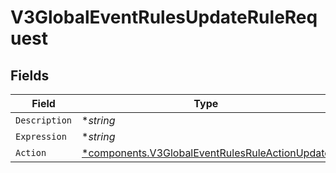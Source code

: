 # V3GlobalEventRulesUpdateRuleRequest


## Fields

| Field                                                                                                           | Type                                                                                                            | Required                                                                                                        | Description                                                                                                     |
| --------------------------------------------------------------------------------------------------------------- | --------------------------------------------------------------------------------------------------------------- | --------------------------------------------------------------------------------------------------------------- | --------------------------------------------------------------------------------------------------------------- |
| `Description`                                                                                                   | **string*                                                                                                       | :heavy_minus_sign:                                                                                              | N/A                                                                                                             |
| `Expression`                                                                                                    | **string*                                                                                                       | :heavy_minus_sign:                                                                                              | N/A                                                                                                             |
| `Action`                                                                                                        | [*components.V3GlobalEventRulesRuleActionUpdate](../../models/components/v3globaleventrulesruleactionupdate.md) | :heavy_minus_sign:                                                                                              | N/A                                                                                                             |